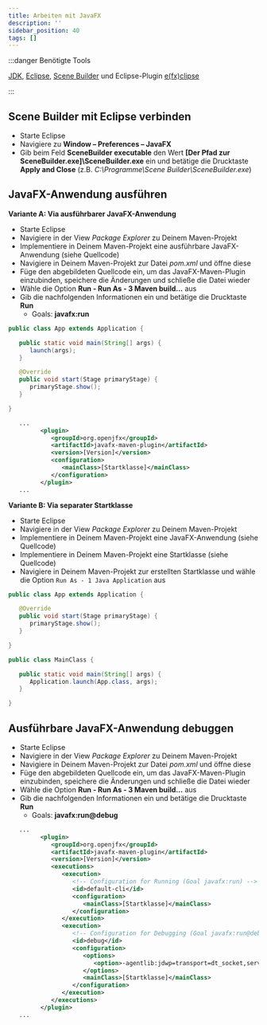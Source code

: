 ```yaml
---
title: Arbeiten mit JavaFX
description: ''
sidebar_position: 40
tags: []
---
```


:::danger Benötigte Tools

[JDK](https://www.oracle.com/java/technologies/downloads/),
[Eclipse](https://www.eclipse.org/),
[Scene Builder](https://gluonhq.com/products/scene-builder/) und Eclipse-Plugin
[e(fx)clipse](http://download.eclipse.org/efxclipse/updates-released/)

:::

## Scene Builder mit Eclipse verbinden

- Starte Eclipse
- Navigiere zu **Window – Preferences – JavaFX**
- Gib beim Feld **SceneBuilder executable** den Wert **[Der Pfad zur
  SceneBuilder.exe]\SceneBuilder.exe** ein und betätige die Drucktaste **Apply
  and Close** (z.B. _C:\Programme\Scene Builder\SceneBuilder.exe_)

## JavaFX-Anwendung ausführen

**Variante A: Via ausführbarer JavaFX-Anwendung**

- Starte Eclipse
- Navigiere in der View _Package Explorer_ zu Deinem Maven-Projekt
- Implementiere in Deinem Maven-Projekt eine ausführbare JavaFX-Anwendung (siehe
  Quellcode)
- Navigiere in Deinem Maven-Projekt zur Datei _pom.xml_ und öffne diese
- Füge den abgebildeten Quellcode ein, um das JavaFX-Maven-Plugin einzubinden,
  speichere die Änderungen und schließe die Datei wieder
- Wähle die Option **Run - Run As - 3 Maven build...** aus
- Gib die nachfolgenden Informationen ein und betätige die Drucktaste **Run**
  - Goals: **javafx:run**

```java title="App.java" showLineNumbers
public class App extends Application {

   public static void main(String[] args) {
      launch(args);
   }

   @Override
   public void start(Stage primaryStage) {
      primaryStage.show();
   }

}
```

```xml title="pom.xml (Auszug)" showLineNumbers
   ...
         <plugin>
            <groupId>org.openjfx</groupId>
            <artifactId>javafx-maven-plugin</artifactId>
            <version>[Version]</version>
            <configuration>
               <mainClass>[Startklasse]</mainClass>
            </configuration>
         </plugin>
   ...
```

**Variante B: Via separater Startklasse**

- Starte Eclipse
- Navigiere in der View _Package Explorer_ zu Deinem Maven-Projekt
- Implementiere in Deinem Maven-Projekt eine JavaFX-Anwendung (siehe Quellcode)
- Implementiere in Deinem Maven-Projekt eine Startklasse (siehe Quellcode)
- Navigiere in Deinem Maven-Projekt zur erstellten Startklasse und wähle die
  Option `Run As - 1 Java Application` aus

```java title="App.java" showLineNumbers
public class App extends Application {

   @Override
   public void start(Stage primaryStage) {
      primaryStage.show();
   }

}
```

```java title="MainClass.java" showLineNumbers
public class MainClass {

   public static void main(String[] args) {
      Application.launch(App.class, args);
   }

}
```

## Ausführbare JavaFX-Anwendung debuggen

- Starte Eclipse
- Navigiere in der View _Package Explorer_ zu Deinem Maven-Projekt
- Navigiere in Deinem Maven-Projekt zur Datei _pom.xml_ und öffne diese
- Füge den abgebildeten Quellcode ein, um das JavaFX-Maven-Plugin einzubinden,
  speichere die Änderungen und schließe die Datei wieder
- Wähle die Option **Run - Run As - 3 Maven build...** aus
- Gib die nachfolgenden Informationen ein und betätige die Drucktaste **Run**
  - Goals: **javafx:run@debug**

```xml title="pom.xml (Auszug)" showLineNumbers
   ...
         <plugin>
            <groupId>org.openjfx</groupId>
            <artifactId>javafx-maven-plugin</artifactId>
            <version>[Version]</version>
            <executions>
               <execution>
                  <!-- Configuration for Running (Goal javafx:run) -->
                  <id>default-cli</id>
                  <configuration>
                     <mainClass>[Startklasse]</mainClass>
                  </configuration>
               </execution>
               <execution>
                  <!-- Configuration for Debugging (Goal javafx:run@debug) -->
                  <id>debug</id>
                  <configuration>
                     <options>
                        <option>-agentlib:jdwp=transport=dt_socket,server=y,suspend=y,address=*:8001</option>
                     </options>
                     <mainClass>[Startklasse]</mainClass>
                  </configuration>
               </execution>
            </executions>
         </plugin>
   ...
```
